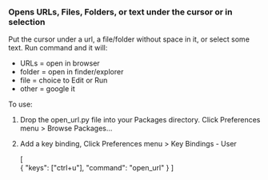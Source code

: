 ### Opens URLs, Files, Folders, or text under the cursor or in selection

Put the cursor under a url, a file/folder without space in it, or select some text.  Run command and it will:  

* URLs   = open in browser
* folder = open in finder/explorer
* file   = choice to Edit or Run
* other  = google it

To use:

1. Drop the open_url.py file into your Packages directory.  Click Preferences menu > Browse Packages...
2. Add a key binding, Click Preferences menu > Key Bindings - User

  
    [     
    { "keys": ["ctrl+u"], "command": "open_url" }
    ]